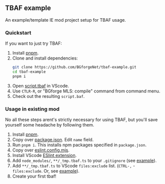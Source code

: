 ## TBAF example

An example/template IE mod project setup for TBAF usage.

### Quickstart

If you want to just try TBAF:

1. Install [pnpm](https://pnpm.io/installation).
1. Clone and install dependencies:
   ```bash
   git clone https://github.com/BGforgeNet/tbaf-example.git
   cd tbaf-example
   pnpm i
   ```
1. Open [script.tbaf](script.tbaf) in VScode.
1. Use `CTLR-R`, or "BGforge MLS: compile" command from command menu.
1. Check out the resulting `script.baf`.


### Usage in existing mod

No all these steps arent's strictly necessary for using TBAF, but you'll save yourself some headache by following them.

1. Install [pnpm](https://pnpm.io/installation).
1. Copy over [package.json](package.json). Edit `name` field.
1. Run `pnpm i`. This installs npm packages specified in `package.json`.
1. Copy over [eslint.config.mjs](eslint.config.mjs).
1. Install VScode [ESlint extension](https://marketplace.visualstudio.com/items?itemName=dbaeumer.vscode-eslint).
1. Add `node_modules/`, `**/_tmp.tbaf.ts` to your `.gitignore` (see [example](.gitignore)).
1. Add `**/_tmp.tbaf.ts` to VScode `files:exclude` list. (`CTRL-,` - `files:exclude`. Or, see
   [example](.vscode/settings.json)).
1. Create your first tbaf!
